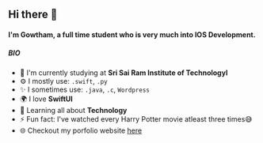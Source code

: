 ## Hi there 👋

#### I'm Gowtham, a full time student who is very much into IOS Development.

##### BIO

- 🏢 I'm currently studying at **Sri Sai Ram Institute of Technologyl**
- ⚙️ I mostly use: `.swift`, `.py`
- ✨ I sometimes use: `.java`, `.c`, `Wordpress`
- 🌍 I love **SwiftUI**
- 🌱 Learning all about **Technology**
- ⚡️ Fun fact: I've watched every Harry Potter movie atleast three times😅
- 🌐 Checkout my porfolio website [here](https://portfolio-gowtham.000webhostapp.com")
